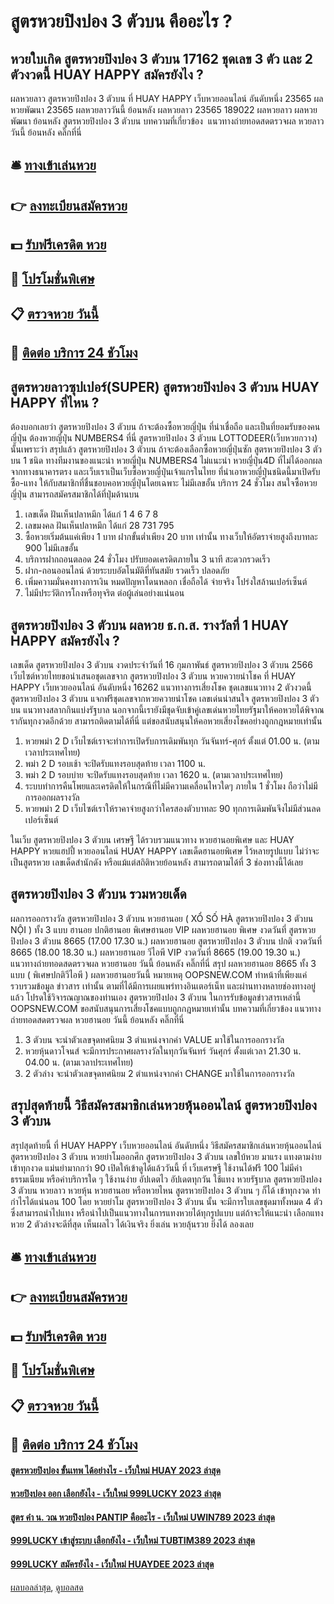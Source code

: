 # สูตรหวยปิงปอง 3 ตัวบน คืออะไร ?
## หวยใบเกิด สูตรหวยปิงปอง 3 ตัวบน 17162 ชุดเลข 3 ตัว และ 2 ตัวงวดนี้ HUAY HAPPY สมัครยังไง ?
ผลหวยลาว สูตรหวยปิงปอง 3 ตัวบน ที่ HUAY HAPPY เว็บหวยออนไลน์ อันดับหนึ่ง 23565 ผลหวยพัฒนา 23565 ผลหวยลาววันนี้ ย้อนหลัง
ผลหวยลาว 23565 189022
 ผลหวยลาว ผลหวยพัฒนา ย้อนหลัง สูตรหวยปิงปอง 3 ตัวบน 
บทความที่เกี่ยวข้อง
 แนวทางถ่ายทอดสดตรวจผล หวยลาว วันนี้ ย้อนหลัง คลิ๊กที่นี่  

## 🛎 [ทางเข้าเล่นหวย](https://bit.ly/3BG5bNw)
## 👉 [ลงทะเบียนสมัครหวย](https://bit.ly/3BG5bNw)
## 💵 [รับฟรีเครดิต หวย](https://bit.ly/3C3mvgS)
## 👑 [โปรโมชั่นพิเศษ](https://bit.ly/3C3mvgS)
## 📋 [ตรวจหวย วันนี้](https://bit.ly/3C3mvgS)
## 📱 [ติดต่อ บริการ 24 ชัวโมง](https://bit.ly/3C3mvgS)

## สูตรหวยลาวซุปเปอร์(SUPER) สูตรหวยปิงปอง 3 ตัวบน HUAY HAPPY ที่ไหน ?
ต้องบอกเลยว่า สูตรหวยปิงปอง 3 ตัวบน ถ้าจะต้องซื้อหวยญี่ปุ่น ที่น่าเชื่อถือ และเป็นที่ยอมรับของคนญี่ปุ่น ต้องหวยญี่ปุ่น NUMBERS4 ที่นี่ สูตรหวยปิงปอง 3 ตัวบน LOTTODEER(เว็บหวยกวาง) นั้นเพราะว่า
สรุปแล้ว สูตรหวยปิงปอง 3 ตัวบน ถ้าจะต้องเลือกซื้อหวยญี่ปุ่นซัก สูตรหวยปิงปอง 3 ตัวบน 1 ชนิด ทางทีมงานของแนะนำ หวยญี่ปุ่น NUMBERS4 ไม่แนะนำ หวยญี่ปุ่น4D ที่ไม่ได้ออกผลจากทางธนาคารตรง และเว็บเราเป็นเว็บซื้อหวยญี่ปุ่นเจ้าแกรในไทย ที่นำเอาหวยญี่ปุ่นชนิดนี้มาเปิดรับซื้อ-แทง ให้กับสมาชิกที่ชื่นชอบคอหวยญี่ปุ่นโดยเฉพาะ ไม่มีเลขอั้น บริการ 24 ชั่วโมง สนใจซื้อหวยญี่ปุ่น สามารถสมัครสมาชิกได้ที่ปุ่มด้านบน
1. เลขเด็ด ฝันเห็นปลาหมึก ได้แก่ 1 4 6 7 8
2. เลขมงคล ฝันเห็นปลาหมึก ได้แก่ 28 731 795
3. ซื้อหวยเริ่มต้นแค่เพียง 1 บาท ฝากขั้นต่ำเพียง 20 บาท เท่านั้น ทางเว็บให้อัตราจ่ายสูงถึงบาทละ 900 ไม่มีเลขอั้น
4. บริการฝากถอนตลอด 24 ชั่วโมง ปรับยอดเครดิตภายใน 3 นาที สะดวกรวดเร็ว
5. ฝาก-ถอนออนไลน์ ด้วยระบบอัตโนมัติที่ทันสมัย รวดเร็ว ปลอดภัย
6. เพิ่มความมั่นคงทางการเงิน หมดปัญหาโดนหลอก เชื่อถือได้ จ่ายจริง โปร่งใสล้านเปอร์เซ็นต์
7. ไม่มีประวัติการโกงหรือทุจริต ต่อผู้เล่นอย่างแน่นอน

## สูตรหวยปิงปอง 3 ตัวบน ผลหวย ธ.ก.ส. รางวัลที่ 1 HUAY HAPPY สมัครยังไง ?
เลขเด็ด สูตรหวยปิงปอง 3 ตัวบน งวดประจำวันที่ 16 กุมภาพันธ์ สูตรหวยปิงปอง 3 ตัวบน 2566 เว็บไซต์หวยไทยขอนำเสนอชุดเลขจาก สูตรหวยปิงปอง 3 ตัวบน หวยควายนำโชค ที่ HUAY HAPPY เว็บหวยออนไลน์ อันดับหนึ่ง 16262 แนวทางการเสี่ยงโชค ชุดเลขแนวทาง 2 ตัวงวดนี้ สูตรหวยปิงปอง 3 ตัวบน แจกฟรีชุดเลขจากหวยควายนำโชค เลขเด่นน่าสนใจ สูตรหวยปิงปอง 3 ตัวบน แนวทางสลากกินแบ่งรัฐบาล นอกจากนี้เรายังมีชุดจับเข้าคู่เลขเด่นหวยไทยรัฐมาให้คอหวยได้พิจาณรากันทุกงวดอีกด้วย สามารถติดตามได้ที่นี่ แต่ขอสนับสนุนให้คอหวยเสี่ยงโชคอย่างถูกกฎหมายเท่านั้น
1. หวยพม่า 2 D เว็บไซต์เราจะทำการเปิดรับการเดิมพันทุก วันจันทร์-ศุกร์ ตั้งแต่ 01.00 น. (ตามเวลาประเทศไทย)
2. พม่า 2 D รอบเช้า จะปิดรับแทงรอบสุดท้าย เวลา 1100 น.
3. พม่า 2 D รอบบ่าย จะปิดรับแทงรอบสุดท้าย เวลา 1620 น. (ตามเวลาประเทศไทย)
4. ระบบทำการคืนโพยและเครดิตให้ในกรณีที่ไม่มีความเคลื่อนไหวใดๆ ภายใน 1 ชั่วโมง ถือว่าไม่มีการออกผลรางวัล
5. หวยพม่า 2 D เว็บไซต์เราให้ราคาจ่ายสูงกว่าใครสองตัวบาทละ 90 ทุกการเดิมพันจึงไม่มีส่วนลดเปอร์เซ็นต์

ในเว็บ สูตรหวยปิงปอง 3 ตัวบน เศรษฐี ได้รวบรวมแนวทาง หวยฮานอยพิเศษ และ HUAY HAPPY หวยแฮปปี้ หวยออนไลน์ HUAY HAPPY เลขเด็ดฮานอยพิเศษ ไว้หลายรูปแบบ ไม่ว่าจะเป็นสูตรหวย เลขเด็ดสำนักดัง หรือแม้แต่สถิติหวยย้อนหลัง สามารถตามได้ที่ 3 ช่องทางนี้ได้เลย

## สูตรหวยปิงปอง 3 ตัวบน รวมหวยเด็ด
ผลการออกรางวัล สูตรหวยปิงปอง 3 ตัวบน หวยฮานอย ( XỔ SỐ HÀ สูตรหวยปิงปอง 3 ตัวบน NỘI ) ทั้ง 3 แบบ ฮานอย ปกติฮานอย พิเศษฮานอย VIP
ผลหวยฮานอย พิเศษ งวดวันที่ สูตรหวยปิงปอง 3 ตัวบน 8665 (17.00 17.30 น.)
ผลหวยฮานอย สูตรหวยปิงปอง 3 ตัวบน ปกติ งวดวันที่ 8665 (18.00 18.30 น.)
ผลหวยฮานอย วีไอพี VIP งวดวันที่ 8665 (19.00 19.30 น.)
 แนวทางถ่ายทอดสดตรวจผล หวยฮานอย วันนี้ ย้อนหลัง คลิ๊กที่นี่ 
สรุป ผลหวยฮานอย 8665 ทั้ง 3 แบบ ( พิเศษปกติวีไอพี ) ผลหวยฮานอยวันนี้
หมายเหตุ OOPSNEW.COM ทำหน้าที่เพียงแค่รวบรวมข้อมูล ข่าวสาร เท่านั้น ตามที่ได้มีการเผยแพร่ทางอินเตอร์เน็ท และผ่านทางหลายช่องทางอยู่แล้ว โปรดใช้วิจารณญาณของท่านเอง สูตรหวยปิงปอง 3 ตัวบน ในการรับข้อมูลข่าวสารเหล่านี้ OOPSNEW.COM ขอสนับสนุนการเสี่ยงโชคแบบถูกกฎหมายเท่านั้น
บทความที่เกี่ยวข้อง
แนวทางถ่ายทอดสดตรวจผล หวยฮานอย วันนี้ ย้อนหลัง คลิ๊กที่นี่
1. 3 ตัวบน จะนำตัวเลขจุดทศนิยม 3 ตำแหน่งจากค่า VALUE มาใช้ในการออกรางวัล
2. หวยหุ้นดาวโจนส์ จะมีการประกาศผลรางวัลในทุกวันจันทร์ วันศุกร์ ตั้งแต่เวลา 21.30 น. 04.00 น. (ตามเวลาประเทศไทย)
3. 2 ตัวล่าง จะนำตัวเลขจุดทศนิยม 2 ตำแหน่งจากค่า CHANGE มาใช้ในการออกรางวัล

## สรุปสุดท้ายนี้ วิธีสมัครสมาชิกเล่นหวยหุ้นออนไลน์ สูตรหวยปิงปอง 3 ตัวบน
สรุปสุดท้ายนี้ ที่ HUAY HAPPY เว็บหวยออนไลน์ อันดับหนึ่ง วิธีสมัครสมาชิกเล่นหวยหุ้นออนไลน์ สูตรหวยปิงปอง 3 ตัวบน หวยย่าโมออกศึก สูตรหวยปิงปอง 3 ตัวบน เลขใบ้หวย มาแรง แทงตามง่าย เข้าทุกงวด แม่นยำมากกว่า 90 เปิดให้เข้าดูได้แล้ววันนี้ ที่ เว็บเศรษฐี ใช้งานได้ฟรี 100 ไม่มีค่าธรรมเนียม หรือค่าบริการใด ๆ ใช้งานง่าย อัปเดตไว อัปเดตทุกวัน ใช้แทง หวยรัฐบาล สูตรหวยปิงปอง 3 ตัวบน หวยลาว หวยหุ้น หวยฮานอย หรือหวยไหน สูตรหวยปิงปอง 3 ตัวบน ๆ ก็ได้ เข้าทุกงวด ทำกำไรได้แน่นอน 100
โดย หวยย่าโม สูตรหวยปิงปอง 3 ตัวบน นั้น จะมีการใบเลขชุดมาทั้งหมด 4 ตัว ซึ่งสามารถนำไปแทง หรือนำไปเป็นแนวทางในการแทงหวยได้ทุกรูปแบบ แต่ถ้าจะให้แนะนำ เลือกแทงหวย 2 ตัวล่างจะดีที่สุด เห็นผลไว ได้เงินจริง ยิ่งเล่น หวยลุ้นรวย ยิ่งได้ ลองเลย

## 🛎 [ทางเข้าเล่นหวย](https://bit.ly/3BG5bNw)
## 👉 [ลงทะเบียนสมัครหวย](https://bit.ly/3BG5bNw)
## 💵 [รับฟรีเครดิต หวย](https://bit.ly/3C3mvgS)
## 👑 [โปรโมชั่นพิเศษ](https://bit.ly/3C3mvgS)
## 📋 [ตรวจหวย วันนี้](https://bit.ly/3C3mvgS)
## 📱 [ติดต่อ บริการ 24 ชัวโมง](https://bit.ly/3C3mvgS)

#### [สูตรหวยปิงปอง ขั้นเทพ ได้อย่างไร - เว็บใหม่ HUAY 2023 ล่าสุด](https://atom.io/themes/สูตรหวยปิงปอง%20ขั้นเทพ%20ได้อย่างไร%20-%20เว็บใหม่%20huay%202023%20ล่าสุด)
#### [หวยปิงปอง ออก เลือกยังไง - เว็บใหม่ 999LUCKY 2023 ล่าสุด](https://atom.io/themes/หวยปิงปอง%20ออก%20เลือกยังไง%20-%20เว็บใหม่%20999lucky%202023%20ล่าสุด)
#### [สูตร คํา น. วณ หวยปิงปอง PANTIP คืออะไร - เว็บใหม่ UWIN789 2023 ล่าสุด](https://atom.io/themes/สูตร%20คํา%20น.%20วณ%20หวยปิงปอง%20pantip%20คืออะไร%20-%20เว็บใหม่%20uwin789%202023%20ล่าสุด)
#### [999LUCKY เข้าสู่ระบบ เลือกยังไง - เว็บใหม่ TUBTIM389 2023 ล่าสุด](https://atom.io/themes/999lucky%20เข้าสู่ระบบ%20เลือกยังไง%20-%20เว็บใหม่%20tubtim389%202023%20ล่าสุด)
#### [999LUCKY สมัครยังไง - เว็บใหม่ HUAYDEE 2023 ล่าสุด](https://atom.io/themes/999lucky%20สมัครยังไง%20-%20เว็บใหม่%20huaydee%202023%20ล่าสุด)

[ผลบอลล่าสุด](https://siamsport.tv "ผลบอลล่าสุด"), [ดูบอลสด](https://siamsport.tv/ดูบอลสด "ดูบอลสด")